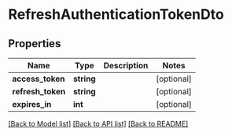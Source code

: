 # RefreshAuthenticationTokenDto

## Properties
Name | Type | Description | Notes
------------ | ------------- | ------------- | -------------
**access_token** | **string** |  | [optional] 
**refresh_token** | **string** |  | [optional] 
**expires_in** | **int** |  | [optional] 

[[Back to Model list]](../../README.md#documentation-for-models) [[Back to API list]](../../README.md#documentation-for-api-endpoints) [[Back to README]](../../README.md)

